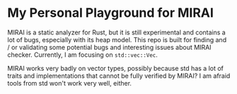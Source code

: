 # My Personal Playground for MIRAI

MIRAI is a static analyzer for Rust, but it is still experimental and contains a lot of bugs, especially with its heap model. This repo is built for finding and / or validating some potential bugs and interesting issues about MIRAI checker. Currently, I am focusing on `std::vec::Vec`.

MIRAI works very badly on vector types, possibly because std has a lot of traits and implementations that cannot be fully verified by MIRAI? I am afraid tools from std won't work very well, either.